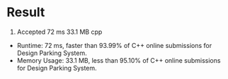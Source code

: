 # Result

1. Accepted	72 ms	33.1 MB cpp

- Runtime: 72 ms, faster than 93.99% of C++ online submissions for Design Parking System.
- Memory Usage: 33.1 MB, less than 95.10% of C++ online submissions for Design Parking System.
